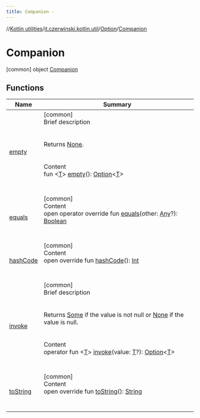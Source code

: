 ```yaml
---
title: Companion -
---
```

//[Kotlin utilities](../../../index.html)/[it.czerwinski.kotlin.util](../../index.html)/[Option](../index.html)/[Companion](index.html)



# Companion  
 [common] object [Companion](index.html)   


## Functions  
  
|  Name|  Summary| 
|---|---|
| [empty](empty.html)| [common]  <br>Brief description  <br><br><br>Returns [None](../../-none/index.html).<br><br>  <br>Content  <br>fun <[T](empty.html)> [empty](empty.html)(): [Option](../index.html)<[T](empty.html)>  <br><br><br>
| [equals](../../-failure/index.html#kotlin/Any/equals/#kotlin.Any?/PointingToDeclaration/)| [common]  <br>Content  <br>open operator override fun [equals](../../-failure/index.html#kotlin/Any/equals/#kotlin.Any?/PointingToDeclaration/)(other: [Any](https://kotlinlang.org/api/latest/jvm/stdlib/kotlin/-any/index.html)?): [Boolean](https://kotlinlang.org/api/latest/jvm/stdlib/kotlin/-boolean/index.html)  <br><br><br>
| [hashCode](../../-failure/index.html#kotlin/Any/hashCode/#/PointingToDeclaration/)| [common]  <br>Content  <br>open override fun [hashCode](../../-failure/index.html#kotlin/Any/hashCode/#/PointingToDeclaration/)(): [Int](https://kotlinlang.org/api/latest/jvm/stdlib/kotlin/-int/index.html)  <br><br><br>
| [invoke](invoke.html)| [common]  <br>Brief description  <br><br><br>Returns [Some](../../-some/index.html) if the value is not null or [None](../../-none/index.html) if the value is null.<br><br>  <br>Content  <br>operator fun <[T](invoke.html)> [invoke](invoke.html)(value: [T](invoke.html)?): [Option](../index.html)<[T](invoke.html)>  <br><br><br>
| [toString](../../-failure/index.html#kotlin/Any/toString/#/PointingToDeclaration/)| [common]  <br>Content  <br>open override fun [toString](../../-failure/index.html#kotlin/Any/toString/#/PointingToDeclaration/)(): [String](https://kotlinlang.org/api/latest/jvm/stdlib/kotlin/-string/index.html)  <br><br><br>


